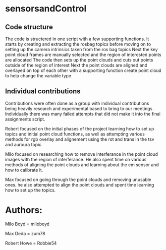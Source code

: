 # sensorsandControl

## Code structure 
The code is structered in one script with a few supporting functions. 
It starts by creating and extracting the rosbag topics before moving on to setting up the camera intrinsics taken from the ros bag topics 
Next the key point cloud frames are manually selected and the region of interested points are allocated 
The code then sets up the point clouds and cuts out points outside of the region of interest 
Next the point clouds are aligned and overlayed on top of each other with a supporting function create point cloud to help change the variable type

## Individual contributions 
Contributions were often done as a group with individual contributions being heavily research and experimental based to bring to our meetings. Individually there was many failed attempts that did not make it into the final assignments script.

Robert focused on the initial phases of the project learning how to set up topics and initial point cloud functions, as well as attempting various methods for rgb     overlay and alignement using the rot and trans in the tsv and auroura topic. 

Milo focused on researching how to remove interferance in the point cloud images with the region of interferance. He also spent time on various methods of aligning the point clouds and learning     about the em sensor and how to calibrate it. 

Max focused on going through the point clouds and removing unusable ones. he also attempted to align the point clouds and spent time learning how to set up the       topics. 


# Authors: 

Milo Boyd = miloboyd

Max Deda = zum78

Robert Howe = Robbie54


